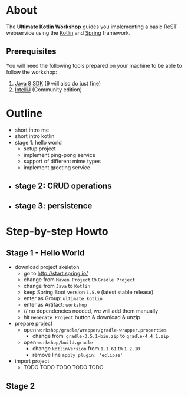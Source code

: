 # About

The __Ultimate Kotlin Workshop__ guides you implementing a basic ReST webservice using the [Kotlin](https://kotlinlang.org/) and [Spring](https://spring.io/) framework.

## Prerequisites

You will need the following tools prepared on your machine to be able to follow the workshop:

1. [Java 8 SDK](http://www.oracle.com/technetwork/java/javase/downloads/jdk8-downloads-2133151.html) (9 will also do just fine)
1. [IntelliJ](https://www.jetbrains.com/idea/download/) (Community edition)

# Outline

* short intro me
* short intro kotlin
* stage 1: hello world
	- setup project
	- implement ping-pong service
	- support of different mime types
	- implement greeting service
* stage 2: CRUD operations
	- 
* stage 3: persistence
	- 

# Step-by-step Howto

## Stage 1 - Hello World

* download project skeleton
	- go to http://start.spring.io/
	- change from `Maven Project` to `Gradle Project`
	- change from `Java` to `Kotlin`
	- keep Spring Boot version `1.5.9` (latest stable release)
	- enter as Group: `ultimate.kotlin`
	- enter as Artifact: `workshop`
	- // no dependencies needed, we will add them manually
	- hit `Generate Project` button & download & unzip
* prepare project
	- open `workshop/gradle/wrapper/gradle-wrapper.properties`
		* change from` gradle-3.5.1-bin.zip` to `gradle-4.4.1.zip`
	- open `workshop/build.gradle`
		* change `kotlinVersion` from `1.1.61` to `1.2.10`
		* remove line `apply plugin: 'eclipse'`
* import project
	- TODO TODO TODO TODO TODO

## Stage 2

